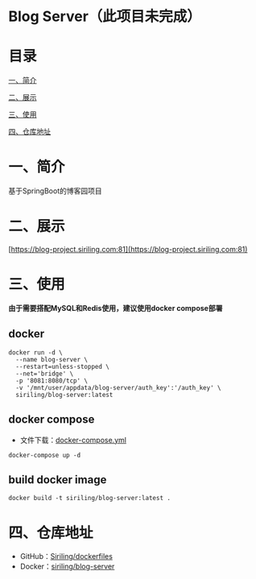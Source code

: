 

# Blog Server（此项目未完成）

# 目录

[一、简介](#一简介)

[二、展示](#二展示)

[三、使用](三使用)

[四、仓库地址](#四仓库地址)

# 一、简介

基于SpringBoot的博客园项目

# 二、展示

[https://blog-project.siriling.com:81](https://blog-project.siriling.com:81)

# 三、使用

**由于需要搭配MySQL和Redis使用，建议使用docker compose部署**

## docker


```shell
docker run -d \
  --name blog-server \
  --restart=unless-stopped \
  --net='bridge' \
  -p '8081:8080/tcp' \
  -v '/mnt/user/appdata/blog-server/auth_key':'/auth_key' \
  siriling/blog-server:latest
```

## docker compose

- 文件下载：[docker-compose.yml](https://raw.githubusercontent.com/Siriling/dockerfiles/main/blog-server/docker-compose.yml)

```shell
docker-compose up -d
```

## build docker image

```shell
docker build -t siriling/blog-server:latest .
```

# 四、仓库地址

- GitHub：[Siriling/dockerfiles](https://github.com/Siriling/dockerfiles/tree/main/blog-server)
- Docker：[siriling/blog-server](https://hub.docker.com/r/siriling/blog-server)
